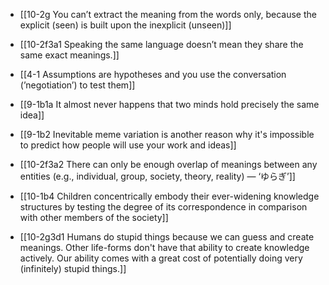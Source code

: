 - [[10-2g You can’t extract the meaning from the words only, because the explicit (seen) is built upon the inexplicit (unseen)]]
- [[10-2f3a1 Speaking the same language doesn’t mean they share the same exact meanings.]]
- [[4-1 Assumptions are hypotheses and you use the conversation (’negotiation’) to test them]]

- [[9-1b1a It almost never happens that two minds hold precisely the same idea]]
- [[9-1b2 Inevitable meme variation is another reason why it's impossible to predict how people will use your work and ideas]]

- [[10-2f3a2 There can only be enough overlap of meanings between any entities (e.g., individual, group, society, theory, reality) — ‘ゆらぎ’]]

- [[10-1b4 Children concentrically embody their ever-widening knowledge structures by testing the degree of its correspondence in comparison with other members of the society]]

- [[10-2g3d1 Humans do stupid things because we can guess and create meanings. Other life-forms don't have that ability to create knowledge actively. Our ability comes with a great cost of potentially doing very (infinitely) stupid things.]]
